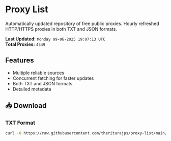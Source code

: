 # Proxy List

Automatically updated repository of free public proxies. Hourly refreshed HTTP/HTTPS proxies in both TXT and JSON formats.

**Last Updated:** `Monday 09-06-2025 19:07:13 UTC`  
**Total Proxies:** `4549`

## Features
- Multiple reliable sources
- Concurrent fetching for faster updates
- Both TXT and JSON formats
- Detailed metadata

## 📥 Download

### TXT Format
```bash
curl -O https://raw.githubusercontent.com/theriturajps/proxy-list/main/proxies.txt